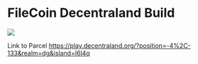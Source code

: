 # FileCoin Decentraland Build

![](https://i.imgur.com/qW6ltQ9.jpg)

Link to Parcel https://play.decentraland.org/?position=-4%2C-133&realm=dg&island=I6l4q